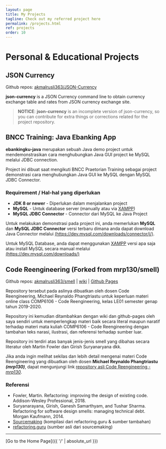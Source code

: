 ```yaml
---
layout: page
title: My Projects
tagline: Check out my referred project here
permalink: /projects.html
ref: projects
order: 10
---
```


# Personal & Educational Projects

## JSON Currency

Github repos: [akmalrusli363/JSON-Currency](https://github.com/akmalrusli363/json-currency)

**json-currency** is a JSON Currency command line to obtain currency exchange table and rates from
JSON currency exchange site.

> **NOTICE**: **json-currency** is an incomplete version of json-currency, so you can contribute for extra things or corrections related for the project repository.


## BNCC Training: Java Ebanking App

**ebankingku-java** merupakan sebuah Java demo project untuk mendemonstrasikan cara menghubungkan Java GUI project ke MySQL melalui JDBC connection.

Project ini dibuat saat mengikuti BNCC Praetorian Training sebagai project demonstrasi cara menghubungkan Java GUI ke MySQL dengan MySQL JDBC Connector.

### Requirement / Hal-hal yang diperlukan
- **JDK 8 or newer** - Diperlukan dalam menjalankan project
- **MySQL** - Untuk database server (manually atau via [XAMPP](https://xampp.org))
- **MySQL JDBC Connector** - Connector dari MySQL ke Java Project

Untuk melakukan demonstrasi pada project ini, anda memerlukan **MySQL** dan **MySQL JDBC Connector** versi terbaru dimana anda dapat download Java Connector melalui [(https://dev.mysql.com/downloads/connector/j/)](https://dev.mysql.com/downloads/connector/j/).

Untuk MySQL Database, anda dapat menggunakan [XAMPP](https://xampp.org) versi apa saja atau install MySQL secara manual melalui [(https://dev.mysql.com/downloads/)](https://dev.mysql.com/downloads/)


## Code Reengineering (Forked from mrp130/smell)

Github repos: [akmalrusli363/smell](https://github.com/akmalrusli363/smell)
| [wiki](https://github.com/akmalrusli363/smell/wiki)
| [Github Pages](https://akmalrusli363.github.io/smell)

Repository tersebut pada aslinya dibuatkan oleh dosen Code Reengineering, Michael Reynaldo Phangtriastu untuk keperluan materi online class COMP6106 - Code Reengineering, kelas LE01 semester genap tahun 2019-2020.

Repository ini kemudian ditambahkan dengan wiki dan github-pages oleh saya sendiri untuk memperlengkap materi baik secara literal maupun naratif terhadap materi mata kuliah COMP6106 - Code Reengineering dengan tambahan teks narasi, ilustrasi, dan referensi terhadap sumber luar.

Repository ini terdiri atas banyak jenis-jenis smell yang dibahas secara literatur oleh Martin Fowler dan Girish Suryanaryana dkk.

Jika anda ingin melihat sekilas dan lebih detail mengenai materi Code Reengineering yang dibuatkan oleh dosen **Michael Reynaldo Phangtriastu _(mrp130)_**, dapat mengunjungi link [repository asli Code Reengineering - *mrp130*](https://github.com/mrp130/smell/).

### Referensi

- Fowler, Martin. Refactoring: improving the design of existing code. Addison-Wesley Professional, 2018.
- Suryanarayana, Girish, Ganesh Samarthyam, and Tushar Sharma. Refactoring for software design smells: managing technical debt. Morgan Kaufmann, 2014.
- [Sourcemaking](https://sourcemaking.com/refactoring) (kompilasi dari refactoring.guru & sumber tambahan)
- [refactoring.guru](https://sourcemaking.com/refactoring) (sumber asli dari sourcemaking)



---

[Go to the Home Page]({{ '/' | absolute_url }})
